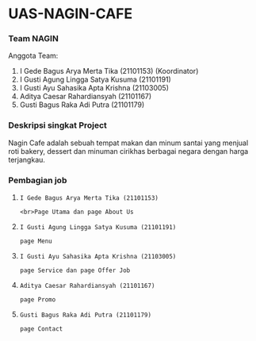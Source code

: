 # UAS-NAGIN-CAFE

<p>
 
<h3>Team NAGIN</h3>

Anggota Team:
<ol>

  <li>I Gede Bagus Arya Merta Tika (21101153) (Koordinator)</li>

  <li>I Gusti Agung Lingga Satya Kusuma (21101191)</li>

  <li>I Gusti Ayu Sahasika Apta Krishna (21103005)</li>

  <li>Aditya Caesar Rahardiansyah (21101167)</li>

  <li>Gusti Bagus Raka Adi Putra (21101179)</li>

</ol>

</p>

<p>

<h3>Deskripsi singkat Project</h3>
Nagin Cafe adalah sebuah tempat makan dan minum santai yang menjual roti bakery, dessert dan minuman cirikhas berbagai negara dengan harga terjangkau. 
<h3>Pembagian job</h3>

<ol>

  <li>

    I Gede Bagus Arya Merta Tika (21101153)

    <br>Page Utama dan page About Us

  </li>

  <li>

    I Gusti Agung Lingga Satya Kusuma (21101191)

    page Menu

  </li>

  <li>

    I Gusti Ayu Sahasika Apta Krishna (21103005)

    page Service dan page Offer Job

  </li>

  <li>

    Aditya Caesar Rahardiansyah (21101167)

    page Promo

  </li>

  <li>

    Gusti Bagus Raka Adi Putra (21101179)

    page Contact

  </li>

</ol>
